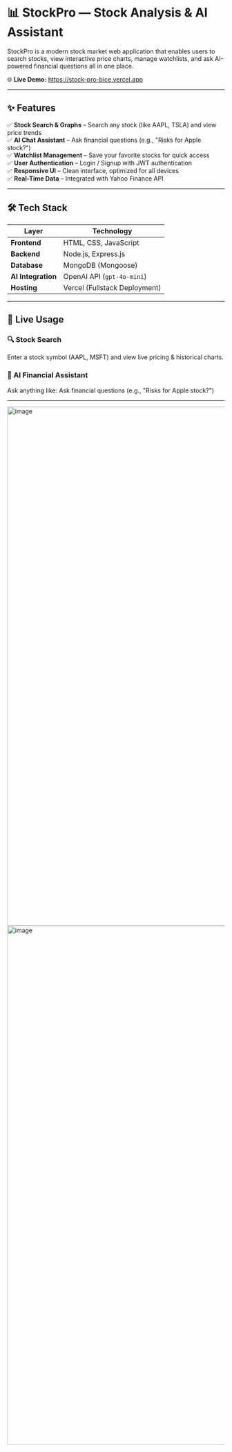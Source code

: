 # 📊 StockPro — Stock Analysis & AI Assistant

StockPro is a modern stock market web application that enables users to search stocks, view interactive price charts, manage watchlists, and ask AI-powered financial questions all in one place.

🌐 **Live Demo:** https://stock-pro-bice.vercel.app

---

## ✨ Features

✅ **Stock Search & Graphs** – Search any stock (like AAPL, TSLA) and view price trends  
✅ **AI Chat Assistant** – Ask financial questions (e.g., "Risks for Apple stock?")  
✅ **Watchlist Management** – Save your favorite stocks for quick access  
✅ **User Authentication** – Login / Signup with JWT authentication  
✅ **Responsive UI** – Clean interface, optimized for all devices  
✅ **Real-Time Data** – Integrated with Yahoo Finance API  

---

## 🛠 Tech Stack

| Layer | Technology |
|-------|-----------|
| **Frontend** | HTML, CSS, JavaScript |
| **Backend** | Node.js, Express.js |
| **Database** | MongoDB (Mongoose) |
| **AI Integration** | OpenAI API (`gpt-4o-mini`) |
| **Hosting** | Vercel (Fullstack Deployment) |

---

## 🚀 Live Usage

### 🔍 Stock Search
Enter a stock symbol (AAPL, MSFT) and view live pricing & historical charts.

### 🤖 AI Financial Assistant
Ask anything like: Ask financial questions (e.g., "Risks for Apple stock?")  

---

<img width="1920" height="1200" alt="image" src="https://github.com/user-attachments/assets/20e356a1-cb93-4426-a70d-e916e002da10" />


<img width="1920" height="1200" alt="image" src="https://github.com/user-attachments/assets/ce789b76-5c12-4e3a-858d-96f76735d64c" />


